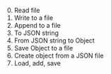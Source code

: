0. Read file
1. Write to a file
2. Append to a file
3. To JSON string
4. From JSON string to Object
5. Save Object to a file
6. Create object from a JSON file
7. Load, add, save
